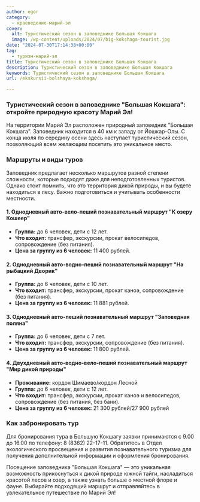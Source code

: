```yaml
---
author: egor
category:
  - краеведение-марий-эл
cover:
  alt: Туристический сезон в заповеднике Большая Кокшага
  image: /wp-content/uploads/2024/07/big-kokshaga-tourist.jpg
date: "2024-07-30T17:14:38+00:00"
tag:
  - туризм-марий-эл
title: Туристический сезон в заповеднике Большая Кокшага
description: Туристический сезон в заповеднике Большая Кокшага
keywords: Туристический сезон в заповеднике Большая Кокшага
url: /ekskursii-bolshaya-kokshaga/

---
```

### Туристический сезон в заповеднике "Большая Кокшага": откройте природную красоту Марий Эл!

На территории Марий Эл расположен природный заповедник "Большая Кокшага". Заповедник находится в 40 км к западу от Йошкар-Олы. С конца июля по середину осени здесь наступает туристический сезон, позволяющий всем желающим посетить это уникальное место.

### Маршруты и виды туров

Заповедник предлагает несколько маршрутов разной степени сложности, которые подходят даже для неподготовленных туристов. Однако стоит помнить, что это территория дикой природы, и вы будете находиться в лесу. Важно подготовиться и учитывать особенности местности.

#### 1\. Однодневный авто-вело-пеший познавательный маршрут "К озеру Кошеер"

- **Группа:** до 6 человек, дети с 12 лет.
- **Что входит:** трансфер, экскурсии, прокат велосипедов, сопровождение (без питания).
- **Цена за группу из 6 человек:** 11 400 рублей.

#### 2\. Однодневный авто-водно-пеший познавательный маршрут "На рыбацкий Дворик"

- **Группа:** до 6 человек, дети с 10 лет.
- **Что входит:** трансфер, экскурсии, прокат каноэ, сопровождение (без питания).
- **Цена за группу из 6 человек:** 11 881 рублей.

#### 3\. Однодневный авто-пеший познавательный маршрут "Заповедная поляна"

- **Группа:** до 6 человек, дети с 7 лет.
- **Что входит:** трансфер, экскурсии, сопровождение (без питания).
- **Цена за группу из 6 человек:** 11 800 рублей.

#### 4\. Двухдневный авто-водно-вело-пеший познавательный маршрут "Мир дикой природы"

- **Проживание:** кордон Шимаево/кордон Лесной
- **Группа:** до 6 человек, дети с 12 лет.
- **Что входит:** трансфер, экскурсии, прокат каноэ и велосипедов, сопровождение (без питания, без бани).
- **Цена за группу из 6 человек:** 21 300 рублей/27 900 рублей

### Как забронировать тур

Для бронирования тура в Большую Кокшагу заявки принимаются с 9.00 до 16.00 по телефону: 8 (8362) 22-17-11. Обратитесь в Отдел экологического просвещения и развития познавательного туризма для получения дополнительной информации и оформления бронирования.

Посещение заповедника "Большая Кокшага" — это уникальная возможность прикоснуться к дикой природе южной тайги, насладиться красотой лесов и озер, а также узнать больше о местной флоре и фауне. Выбирайте подходящий маршрут и отправляйтесь в увлекательное путешествие по Марий Эл!
